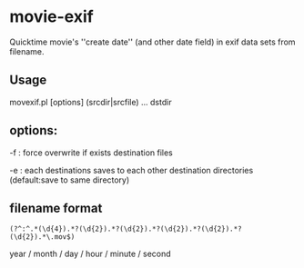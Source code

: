 # movie-exif
Quicktime movie's ''create date'' (and other date field) in exif data sets from filename.

## Usage
movexif.pl [options] (srcdir|srcfile) ... dstdir

## options:
-f : force overwrite if exists destination files

-e : each destinations saves to each other destination directories (default:save to same directory)

## filename format

```
(?^:^.*(\d{4}).*?(\d{2}).*?(\d{2}).*?(\d{2}).*?(\d{2}).*?(\d{2}).*\.mov$)
```

year / month / day / hour / minute / second
